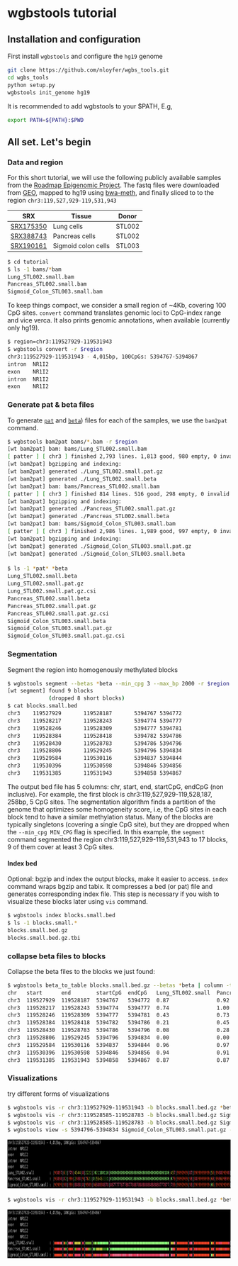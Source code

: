 # wgbstools tutorial
## Installation and configuration
First install `wgbstools` and configure the `hg19` genome
```bash
git clone https://github.com/nloyfer/wgbs_tools.git
cd wgbs_tools
python setup.py
wgbstools init_genome hg19
```

It is recommended to add wgbstools to your $PATH, E.g,
```bash
export PATH=${PATH}:$PWD
```

## All set. Let's begin
### Data and region
For this short tutorial, we will use the following publicly available samples from the [Roadmap Epigenomic Project](https://www.nature.com/articles/nature14248). The fastq files were downloaded from [GEO](https://www.ncbi.nlm.nih.gov//geo/query/acc.cgi?acc=GSE16256), mapped to hg19 using [bwa-meth](https://github.com/brentp/bwa-meth), and finally sliced to to the region `chr3:119,527,929-119,531,943`

| SRX  | Tissue  |  Donor |
|---|---|---|
| [SRX175350](https://www.ncbi.nlm.nih.gov/sra?term=SRX175350) |  Lung cells          | STL002
| [SRX388743](https://www.ncbi.nlm.nih.gov/sra?term=SRX388743) |  Pancreas cells      | STL002
| [SRX190161](https://www.ncbi.nlm.nih.gov/sra?term=SRX190161) |  Sigmoid colon cells | STL003

```bash
$ cd tutorial
$ ls -1 bams/*bam
Lung_STL002.small.bam
Pancreas_STL002.small.bam
Sigmoid_Colon_STL003.small.bam
```

To keep things compact, we consider a small region of ~4Kb, covering 100 CpG sites.
`convert` command translates genomic loci to CpG-index range and vice verca. It also prints genomic annotations, when available (currently only hg19).
```bash
$ region=chr3:119527929-119531943
$ wgbstools convert -r $region
chr3:119527929-119531943 - 4,015bp, 100CpGs: 5394767-5394867
intron  NR1I2
exon    NR1I2
intron  NR1I2
exon    NR1I2
```

### Generate pat & beta files
To generate [`pat`](docs/pat_format.md) and [`beta`](docs/beta_format.md)) files for each of the samples, we use the `bam2pat` command.
```bash
$ wgbstools bam2pat bams/*.bam -r $region
[wt bam2pat] bam: bams/Lung_STL002.small.bam
[ patter ] [ chr3 ] finished 2,793 lines. 1,813 good, 980 empty, 0 invalid. (success 100%)
[wt bam2pat] bgzipping and indexing:
[wt bam2pat] generated ./Lung_STL002.small.pat.gz
[wt bam2pat] generated ./Lung_STL002.small.beta
[wt bam2pat] bam: bams/Pancreas_STL002.small.bam
[ patter ] [ chr3 ] finished 814 lines. 516 good, 298 empty, 0 invalid. (success 100%)
[wt bam2pat] bgzipping and indexing:
[wt bam2pat] generated ./Pancreas_STL002.small.pat.gz
[wt bam2pat] generated ./Pancreas_STL002.small.beta
[wt bam2pat] bam: bams/Sigmoid_Colon_STL003.small.bam
[ patter ] [ chr3 ] finished 2,986 lines. 1,989 good, 997 empty, 0 invalid. (success 100%)
[wt bam2pat] bgzipping and indexing:
[wt bam2pat] generated ./Sigmoid_Colon_STL003.small.pat.gz
[wt bam2pat] generated ./Sigmoid_Colon_STL003.small.beta

$ ls -1 *pat* *beta
Lung_STL002.small.beta
Lung_STL002.small.pat.gz
Lung_STL002.small.pat.gz.csi
Pancreas_STL002.small.beta
Pancreas_STL002.small.pat.gz
Pancreas_STL002.small.pat.gz.csi
Sigmoid_Colon_STL003.small.beta
Sigmoid_Colon_STL003.small.pat.gz
Sigmoid_Colon_STL003.small.pat.gz.csi
```

### Segmentation 
Segment the region into homogenously methylated blocks
```bash
$ wgbstools segment --betas *beta --min_cpg 3 --max_bp 2000 -r $region -o blocks.small.bed
[wt segment] found 9 blocks
             (dropped 8 short blocks)
$ cat blocks.small.bed
chr3    119527929       119528187       5394767 5394772
chr3    119528217       119528243       5394774 5394777
chr3    119528246       119528309       5394777 5394781
chr3    119528384       119528418       5394782 5394786
chr3    119528430       119528783       5394786 5394796
chr3    119528806       119529245       5394796 5394834
chr3    119529584       119530116       5394837 5394844
chr3    119530396       119530598       5394846 5394856
chr3    119531385       119531943       5394858 5394867
```
The output bed file has 5 columns: chr, start, end, startCpG, endCpG (non inclusive). For example, the first block is chr3:119,527,929-119,528,187, 258bp, 5 CpG sites.
The segmentation algorithm finds a partition of the genome that optimizes some homogeneity score, i.e, the CpG sites in each block tend to have a similar methylation status. Many of the blocks are typically singletons (covering a single CpG site), but they are dropped when the `--min_cpg MIN_CPG` flag is specified.
In this example, the `segment` command segmented the region chr3:119,527,929-119,531,943 to 17 blocks, 9 of them cover at least 3 CpG sites.

#### Index bed
Optional: bgzip and index the output blocks, make it easier to access.
`index` command wraps bgzip and tabix. It compresses a bed (or pat) file and generates corresponding index file. This step is necessary if you wish to visualize these blocks later using `vis` command.
```bash
$ wgbstools index blocks.small.bed
$ ls -1 blocks.small.*
blocks.small.bed.gz
blocks.small.bed.gz.tbi
```

### collapse beta files to blocks
Collapse the beta files to the blocks we just found:

```zsh
$ wgbstools beta_to_table blocks.small.bed.gz --betas *beta | column -t
chr   start      end        startCpG  endCpG   Lung_STL002.small  Pancreas_STL002.small  Sigmoid_Colon_STL003.small
chr3  119527929  119528187  5394767   5394772  0.87               0.92                   0.96
chr3  119528217  119528243  5394774   5394777  0.74               1.00                   0.92
chr3  119528246  119528309  5394777   5394781  0.43               0.73                   0.80
chr3  119528384  119528418  5394782   5394786  0.21               0.45                   0.92
chr3  119528430  119528783  5394786   5394796  0.08               0.28                   0.76
chr3  119528806  119529245  5394796   5394834  0.00               0.00                   0.76
chr3  119529584  119530116  5394837   5394844  0.96               0.97                   0.96
chr3  119530396  119530598  5394846   5394856  0.94               0.91                   0.95
chr3  119531385  119531943  5394858   5394867  0.87               0.87                   0.96
```

### Visualizations
try different forms of visualizations
```bash
$ wgbstools vis -r chr3:119527929-119531943 -b blocks.small.bed.gz *beta
$ wgbstools vis -r chr3:119528585-119528783 -b blocks.small.bed.gz Sigmoid_Colon_STL003.small.pat.gz --min_len 4
$ wgbstools vis -r chr3:119528585-119528783 -b blocks.small.bed.gz Sigmoid_Colon_STL003.small.pat.gz --min_len 4 --strict
$ wgbstools view -s 5394796-5394834 Sigmoid_Colon_STL003.small.pat.gz --sub_sample .05
```
<!--![alt text](images/wt_vis_beta_1.png "beta vis example")-->
<img src="images/wt_vis_beta_1.png" width="1050" height="110" />

```bash
$ wgbstools vis -r chr3:119527929-119531943 -b blocks.small.bed.gz *beta --heatmap
```
<!--![alt text](images/wt_vis_beta_2.png "beta vis example")-->
<img src="images/wt_vis_beta_2.png" width="1050" height="110" />
